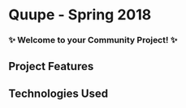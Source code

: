 # Quupe - Spring 2018

### ✨ Welcome to your Community Project! ✨

## Project Features

## Technologies Used
